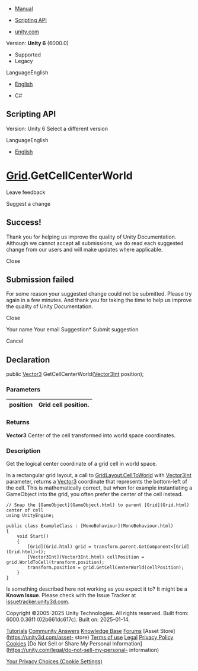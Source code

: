 [ ]()

  * [Manual](../Manual/index.html)
  * [Scripting API](../ScriptReference/index.html)

  * [unity.com](https://unity.com/)

Version: **Unity 6** (6000.0)

  * Supported
  * Legacy

LanguageEnglish

  * [English]()

  * C#

[ ](https://docs.unity3d.com)

## Scripting API

Version: Unity 6 Select a different version

LanguageEnglish

  * [English]()

#  [Grid](Grid.html).GetCellCenterWorld

Leave feedback

Suggest a change

## Success!

Thank you for helping us improve the quality of Unity Documentation. Although
we cannot accept all submissions, we do read each suggested change from our
users and will make updates where applicable.

Close

## Submission failed

For some reason your suggested change could not be submitted. Please <a>try
again</a> in a few minutes. And thank you for taking the time to help us
improve the quality of Unity Documentation.

Close

Your name Your email Suggestion* Submit suggestion

Cancel

[ ]()

## Declaration

public [Vector3](Vector3.html)
GetCellCenterWorld([Vector3Int](Vector3Int.html) position);

### Parameters

position | Grid cell position.  
---|---  
  
### Returns

**Vector3** Center of the cell transformed into world space coordinates.

### Description

Get the logical center coordinate of a grid cell in world space.

In a rectangular grid layout, a call to
[GridLayout.CellToWorld](GridLayout.CellToWorld.html) with
[Vector3Int](Vector3Int.html) parameter, returns a [Vector3](Vector3.html)
coordinate that represents the bottom-left of the cell. This is mathematically
correct, but when for example instantiating a GameObject into the grid, you
often prefer the center of the cell instead.

    
    
    // Snap the [GameObject](GameObject.html) to parent [Grid](Grid.html) center of cell
    using UnityEngine;  
      
    public class ExampleClass : [MonoBehaviour](MonoBehaviour.html)
    {
        void Start()
        {
            [Grid](Grid.html) grid = transform.parent.GetComponent<[Grid](Grid.html)>();
            [Vector3Int](Vector3Int.html) cellPosition = grid.WorldToCell(transform.position);
            transform.position = grid.GetCellCenterWorld(cellPosition);
        }
    }
    

Is something described here not working as you expect it to? It might be a
**Known Issue**. Please check with the Issue Tracker at
[issuetracker.unity3d.com](https://issuetracker.unity3d.com).

Copyright ©2005-2025 Unity Technologies. All rights reserved. Built from:
6000.0.36f1 (02b661dc617c). Built on: 2025-01-14.

[Tutorials](https://unity3d.com/learn) [Community
Answers](https://answers.unity3d.com) [Knowledge
Base](https://support.unity3d.com/hc/en-us)
[Forums](https://forum.unity3d.com) [Asset Store](https://unity3d.com/asset-
store) [Terms of use](https://docs.unity3d.com/Manual/TermsOfUse.html)
[Legal](https://unity.com/legal) [Privacy
Policy](https://unity.com/legal/privacy-policy)
[Cookies](https://unity.com/legal/cookie-policy) [Do Not Sell or Share My
Personal Information](https://unity.com/legal/do-not-sell-my-personal-
information)

[Your Privacy Choices (Cookie Settings)](javascript:void\(0\);)

